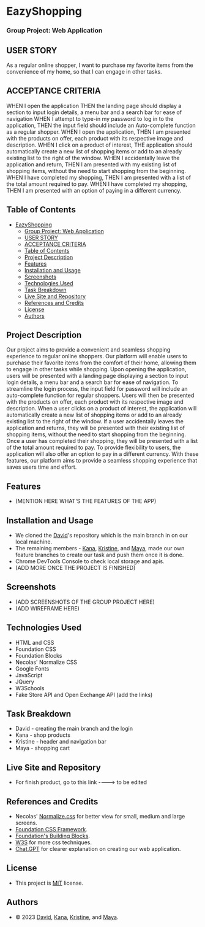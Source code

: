 # EazyShopping
### Group Project: Web Application
## USER STORY
As a regular online shopper,
I want to purchase my favorite items from the convenience of my home,
so that I can engage in other tasks.
## ACCEPTANCE CRITERIA
WHEN I open the application
THEN the landing page should display a section to input login details, a menu bar and a search bar for ease of navigation
WHEN I attempt to type-in my password to log in to the application,
THEN the input field should include an Auto-complete function as a regular shopper.
WHEN I open the application,
THEN I am presented with the products on offer, each product with its respective image and description.
WHEN I click on a product of interest,
THE application should automatically create a new list of shopping items or add to an already existing list to the right of the window.
WHEN I accidentally leave the application and return,
THEN I am presented with my existing list of shopping items, without the need to start shopping from the beginning.
WHEN I have completed my shopping,
THEN I am presented with a list of the total amount required to pay.
WHEN I have completed my shopping,
THEN I am presented with an option of paying in a different currency.
## Table of Contents
- [EazyShopping](#eazyshopping)
    - [Group Project: Web Application](#group-project-web-application)
  - [USER STORY](#user-story)
  - [ACCEPTANCE CRITERIA](#acceptance-criteria)
  - [Table of Contents](#table-of-contents)
  - [Project Description](#project-description)
  - [Features](#features)
  - [Installation and Usage](#installation-and-usage)
  - [Screenshots](#screenshots)
  - [Technologies Used](#technologies-used)
  - [Task Breakdown](#task-breakdown)
  - [Live Site and Repository](#live-site-and-repository)
  - [References and Credits](#references-and-credits)
  - [License](#license)
  - [Authors](#authors)
## Project Description
Our project aims to provide a convenient and seamless shopping experience to regular online shoppers. Our platform will enable users to purchase their favorite items from the comfort of their home, allowing them to engage in other tasks while shopping.
Upon opening the application, users will be presented with a landing page displaying a section to input login details, a menu bar and a search bar for ease of navigation. To streamline the login process, the input field for password will include an auto-complete function for regular shoppers.
Users will then be presented with the products on offer, each product with its respective image and description. When a user clicks on a product of interest, the application will automatically create a new list of shopping items or add to an already existing list to the right of the window.
If a user accidentally leaves the application and returns, they will be presented with their existing list of shopping items, without the need to start shopping from the beginning. Once a user has completed their shopping, they will be presented with a list of the total amount required to pay.
To provide flexibility to users, the application will also offer an option to pay in a different currency. With these features, our platform aims to provide a seamless shopping experience that saves users time and effort.
## Features
- (MENTION HERE WHAT'S THE FEATURES OF THE APP)
## Installation and Usage
- We cloned the [David](https://github.com/DavidHCCNguyen/EazyShopping)'s repository which is the main branch in on our local machine.
- The remaining members - [Kana](https://github.com/anayoifediora), [Kristine](https://github.com/mcramileux), and [Maya](https://github.com/retnodamayanti), made our own feature branches to create our task and push them once it is done.
- Chrome DevTools Console to check local storage and apis.
- (ADD MORE ONCE THE PROJECT IS FINISHED)
## Screenshots
- (ADD SCREENSHOTS OF THE GROUP PROJECT HERE)
- (ADD WIREFRAME HERE)
## Technologies Used
- HTML and CSS
- Foundation CSS
- Foundation Blocks
- Necolas' Normalize CSS
- Google Fonts
- JavaScript
- JQuery
- W3Schools
- Fake Store API and Open Exchange API (add the links)
## Task Breakdown
- David - creating the main branch and the login
- Kana - shop products
- Kristine - header and navigation bar
- Maya - shopping cart
## Live Site and Repository
- For finish product, go to this link ----> to be edited
## References and Credits
- Necolas' [Normalize.css](https://github.com/necolas/normalize.css) for better view for small, medium and large screens.
- [Foundation CSS Framework](https://get.foundation/sites/docs/installation.html).
- [Foundation's Building Blocks](https://get.foundation/building-blocks/).
- [W3S](https://www.w3schools.com/css/) for more css techniques.
- [Chat.GPT](https://chat.openai.com/) for clearer explanation on creating our web application.
## License
- This project is [MIT](https://choosealicense.com/licenses/mit/) license.
## Authors
- © 2023 [David](https://github.com/DavidHCCNguyen), [Kana](https://github.com/anayoifediora), [Kristine](https://github.com/mcramileux), and [Maya](https://github.com/retnodamayanti).